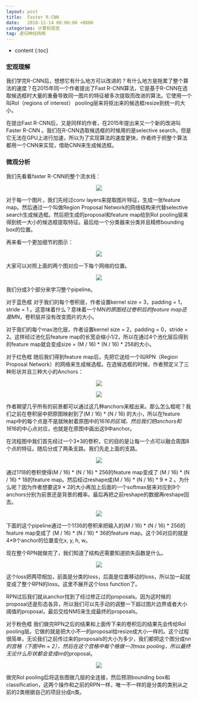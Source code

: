 ```yaml
---
layout: post
title:  Faster R-CNN
date:   2018-12-14 00:00:00 +0800
categories: 计算机视觉
tag: 递归神经网络
---
```


* content
{:toc}


### 宏观理解

我们学完R-CNN后，想想它有什么地方可以改进的？有什么地方是拖累了整个算法的速度？在2015年同一个作者提出了Fast R-CNN算法，它是基于R-CNN在选取候选框时大量的重叠导致同一图片的特征被多次提取而改进的算法。它使用一个叫RoI（regions of interest） pooling层来将抠出来的候选框resize到统一的大小。

在提出Fast R-CNN后，又是同样的作者，在2015年提出来又一个新的改进叫Faster R-CNN 。我们在R-CNN选取候选框的时候用的是selective search，但是它无法在GPU上进行加速，所以为了实现算法的速度更快，作者终于把整个算法都用一个CNN来实现，借助CNN来生成候选框。

### 微观分析

我们先看看faster R-CNN的整个流水线：

<p align="center"> 
  <img src="/imgs/fasterrcnn/1.png">
</p>

对于每一个图片，我们先经过conv layers来提取图片特征，生成一张feature map。然后通过一个叫做Region Proposal Network的网络结构来代替selective search生成候选框。然后把生成的proposal和feature map给到RoI pooling层来得到统一大小的候选框提取特征。最后给一个分类器来分类并且精修bounding box的位置。

再来看一个更加细节的图示：

<p align="center"> 
  <img src="/imgs/fasterrcnn/2.jpeg">
</p>

大家可以对照上面的两个图对应一下每个网络的位置。

<p align="center"> 
  <img src="/imgs/fasterrcnn/3.jpeg">
</p>

我们分成3个部分来学习整个pipeline。

对于蓝色框
对于我们的每个卷积层，作者设置kernel size = 3，padding = 1，stride = 1 。这意味着什么？意味着一个M*N的原图经过卷积后的feature map还是M*N，卷积层并没有改变图片的大小。

对于我们的每个max池化层，作者设置kernel size = 2，padding = 0，stride = 2。这样经过池化后feature map的长宽会缩小1/2，所以在通过4个池化层后得到的feature map就会变成size = (M / 16) * (N / 16) * 256的大小。

对于红色框
随后我们得到feature map后，先把它送给一个叫RPN（Region Proposal Network）的网络来生成候选框。在选候选框的时候，作者预定义了三种形状并且三种大小的Anchors：

  <p align="center"> 
  <img src="/imgs/fasterrcnn/4.png">
</p>

<p align="center"> 
  <img src="/imgs/fasterrcnn/5.png">
</p>

作者期望几乎所有的前景都可以通过这几种anchors来框出来。那么怎么框呢？我们之前在卷积层中把原图映射到了(M / 16) * (N / 16) 的大小，所以在feature map中的每个点是不是就映射着原图中的16*16的区域。然后我们把anchors和16*16的中心点对应，也就是在原图中画出这9中anchor。

在流程图中我们首先经过一个3*3的卷积，它的目的是让每一个点可以融合周围8个点的特征。随后分成了两条支路。我们先走上面的支路。

<p align="center"> 
  <img src="/imgs/fasterrcnn/6.png">
</p>

通过1*1*18的卷积使得(M / 16) * (N / 16) * 256的feature map变成了 (M / 16) * (N / 16) * 18的feature map。然后经过reshape成(M / 16) * (N / 16) * 9 * 2 。为什么呢？因为作者想要这9 * 2的大小再加上后面的一个softmax层来对应到9个anchors分别为前景还是背景的概率。最后再把之前reshape的数据再reshape回去。

<p align="center"> 
  <img src="/imgs/fasterrcnn/7.png">
</p>

下面的这个pipeline通过一个1*1*36的卷积来把输入的(M / 16) * (N / 16) * 256的feature map变成了 (M / 16) * (N / 16) * 36的feature map。这个36对应的就是4*9个anchor的位置变化x, y, h, w。

现在整个RPN就做完了，我们知道了结构还需要知道损失函数是什么。

<p align="center"> 
  <img src="/imgs/fasterrcnn/8.png">
</p>

这个loss把两项相加，前面是分类的loss，后面是位置移动的loss，所以加一起就变成了整个RPN的loss。这里不展开这个loss function了。

RPN过后我们就从anchor找到了经过修正过的proposals。因为这时候的proposal还是形态各异，所以我们可以先手动的调整一下超过图片边界或者大小阈值的proposal，最后交给NMS来生成最终的proposals。

对于粉色框
我们做完RPN之后的结果和上面传下来的卷积后的结果先会传给RoI pooling层。它做的就是把大小不一的proposal给resize成大小一样的。这个过程很简单，无论我们之前传过来的proposals的大小为多少，我们都把这个图分成n*n的宫格（下图中n = 2），然后在这个宫格中每个格做一次max pooling，所以最终无论什么形状都会变成n*n的proposal。

<p align="center"> 
  <img src="/imgs/fasterrcnn/9.gif">
</p>

做完RoI pooling后将这些图做几层的全连接，然后预测bounding box和classification，这两个操作和之前的RPN一样，唯一不一样的是分类的类别从之前的2类根据自己的项目分成n类。
